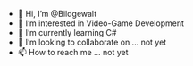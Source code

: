 - 👋 Hi, I’m @Bildgewalt
- 👀 I’m interested in Video-Game Development
- 🌱 I’m currently learning C#
- 💞️ I’m looking to collaborate on ... not yet
- 📫 How to reach me ... not yet

<!---
Bildgewalt/Bildgewalt is a ✨ special ✨ repository because its `README.md` (this file) appears on your GitHub profile.
You can click the Preview link to take a look at your changes.
--->
